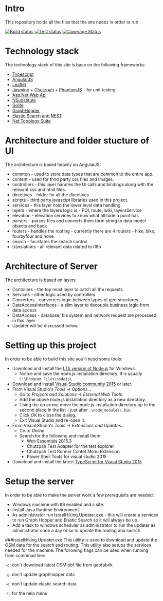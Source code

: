 # Intro
This repository holds all the files that the site needs in order to run.

[![Build status](https://ci.appveyor.com/api/projects/status/38up550uh57s8khw/branch/master?svg=true)](https://ci.appveyor.com/project/HarelM/site/branch/master)
[![Test status](http://teststatusbadge.azurewebsites.net/api/status/HarelM/site)](https://ci.appveyor.com/project/HarelM/site)
[![Coverage Status](https://coveralls.io/repos/github/IsraelHikingMap/Site/badge.svg?branch=master)](https://coveralls.io/github/IsraelHikingMap/Site?branch=master)

# Technology stack
The technology stack of this site is base on the following frameworks:
* [Typescript](http://www.typescriptlang.org/)
* [AngularJS](https://angularjs.org/)
* [Leaflet](http://leafletjs.com/)
* [Jasmine](http://jasmine.github.io/) + [Chutzpah](https://chutzpah.codeplex.com/) + [PhantomJS](http://phantomjs.org/) - for unit testing.
* [Asp.Net Web Api](http://www.asp.net/web-api)
* [NSubstitute](http://nsubstitute.github.io/)
* [Sqlite](https://www.sqlite.org/)
* [GraphHopper](https://graphhopper.com/)
* [Elastic Search and NEST](https://www.elastic.co/)
* [Net Topology Suite](https://github.com/NetTopologySuite/NetTopologySuite)


# Architecture and folder stucture of UI
The architecture is based heavily on AngularJS:
* common - used to store data types that are common to the entire app.
* content - used for third party css files and images.
* controllers - this layer handles the UI calls and bindings along with the relevant css and html files.
* directives - folder for all the directives.
* scripts - third party javascipt libraries used in this project.
* services - this layer hold the lower level data handling.
 * layers - where the layers logic is - POI, route, wiki, layersService
 * elevation - elevation services to know what altitude a point has
 * parsers - parses files and converts them form string to data model objects and back
 * routers - handles the routing - currently there are 4 routers - hike, bike, fourbyfour and none.
 * search - facilitates the search control
* translations - all relevant data related to i18n
 
# Architecture of Server
The architecture is based on layers
* Contollers - the top most layer to catch all the requests
* Services - other logic used by controllers
* Converters - converters logic between types of geo structures
* DataAccessInterfaces - a slim layer to decouple business logic from data access
* DataAccess - database, file system and network request are processed in this layer
* Updater will be discussed below.  

# Setting up this project
In order to be able to build this site you'll need some tools:
* Download and install the [LTS version of Node.js](https://nodejs.org/en/) for Windows.
  * Notice and save the node.js installation directory. It is usually ```C:\Program Files\nodejs\```
* Download and install [Visual Studio community 2015](https://www.visualstudio.com/downloads) or later.
* From Visual Studio's _Tools &rarr; Options..._
  * Go to _Projects and Solutions &rarr; External Web Tools_.
  * Add the above node.js installation directory as a new directory.
  * Using the up arrow, move the node.js installation directory up to the second place in the list - just after ```.\node_modules\.bin```.
  * Click _OK_ to close the dialog.
  * Exit Visual Studio and re-open it.
* From Visual Studio's _Tools &rarr; Extensions and Updates..._ 
  * Go to _Online_
  * Search for the following and install them: 
    * Web Essentials 2015.3
    * Chutzpah Test Adapter for the test explorer
    * Chutzpah Test Runner Contet Menu Extension
    * Power Shell Tools for visual studio 2015
* Download and install the latest [TypeScript for Visual Studio 2015](https://www.microsoft.com/en-us/download/details.aspx?id=48593)

# Setup the server
In order to be able to make the server work a few prerequisits are needed:
* Windows machine with IIS enabled and a site.
* Install Java Runtime Environment.
* As administrator run IsraelHiking.Updater.exe - this will create a services to run Graph Hopper and Elastic Search so it will always be up.
* Add a task to windows scheduler as administrator to run the updater as administrator once a day or so to update the routing and search.

###IsraelHiking.Updater.exe
This utility is used to download and update the OSM data for the search and routing.
This utility also setups the services needed for the machine.
The following flags can be used when running from commnad line:

```-d```: don't download latest OSM pbf file from geofabrik

```-g```: don't update graphhopper data

```-e```: don't update elastic search data

```-h```: for the help menu
